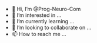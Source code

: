 - 👋 Hi, I’m @Prog-Neuro-Com
- 👀 I’m interested in ...
- 🌱 I’m currently learning ...
- 💞️ I’m looking to collaborate on ...
- 📫 How to reach me ...

<!---
Prog-Neuro-Com/Prog-Neuro-Com is a ✨ special ✨ repository because its `README.md` (this file) appears on your GitHub profile.
You can click the Preview link to take a look at your changes.
--->
